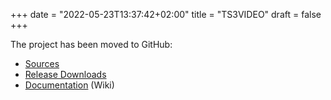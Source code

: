 +++
date = "2022-05-23T13:37:42+02:00"
title = "TS3VIDEO"
draft = false
+++

The project has been moved to GitHub:
- [Sources](https://github.com/mfreiholz/ts3video)
- [Release Downloads](https://github.com/mfreiholz/ts3video/releases)
- [Documentation](https://github.com/mfreiholz/ts3video/wiki) (Wiki)
